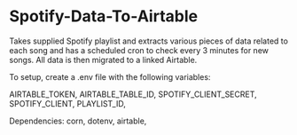 # Spotify-Data-To-Airtable

Takes supplied Spotify playlist and extracts various pieces of data related to each song and has a scheduled cron to check every 3 minutes for new songs. All data is then migrated to a linked Airtable.

To setup, create a .env file with the following variables:

AIRTABLE_TOKEN,
AIRTABLE_TABLE_ID,
SPOTIFY_CLIENT_SECRET,
SPOTIFY_CLIENT,
PLAYLIST_ID,

Dependencies:
corn,
dotenv,
airtable,
